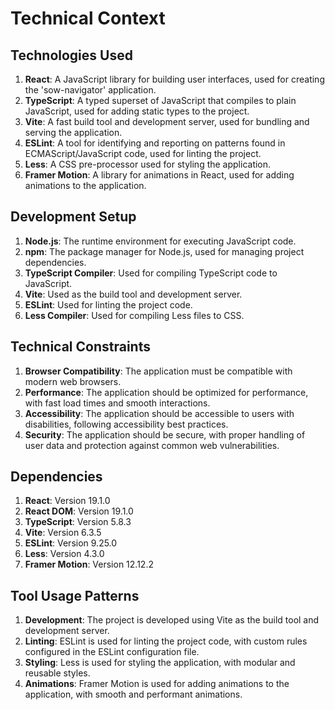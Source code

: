 # Technical Context

## Technologies Used
1. **React**: A JavaScript library for building user interfaces, used for creating the 'sow-navigator' application.
2. **TypeScript**: A typed superset of JavaScript that compiles to plain JavaScript, used for adding static types to the project.
3. **Vite**: A fast build tool and development server, used for bundling and serving the application.
4. **ESLint**: A tool for identifying and reporting on patterns found in ECMAScript/JavaScript code, used for linting the project.
5. **Less**: A CSS pre-processor used for styling the application.
6. **Framer Motion**: A library for animations in React, used for adding animations to the application.

## Development Setup
1. **Node.js**: The runtime environment for executing JavaScript code.
2. **npm**: The package manager for Node.js, used for managing project dependencies.
3. **TypeScript Compiler**: Used for compiling TypeScript code to JavaScript.
4. **Vite**: Used as the build tool and development server.
5. **ESLint**: Used for linting the project code.
6. **Less Compiler**: Used for compiling Less files to CSS.

## Technical Constraints
1. **Browser Compatibility**: The application must be compatible with modern web browsers.
2. **Performance**: The application should be optimized for performance, with fast load times and smooth interactions.
3. **Accessibility**: The application should be accessible to users with disabilities, following accessibility best practices.
4. **Security**: The application should be secure, with proper handling of user data and protection against common web vulnerabilities.

## Dependencies
1. **React**: Version 19.1.0
2. **React DOM**: Version 19.1.0
3. **TypeScript**: Version 5.8.3
4. **Vite**: Version 6.3.5
5. **ESLint**: Version 9.25.0
6. **Less**: Version 4.3.0
7. **Framer Motion**: Version 12.12.2

## Tool Usage Patterns
1. **Development**: The project is developed using Vite as the build tool and development server.
2. **Linting**: ESLint is used for linting the project code, with custom rules configured in the ESLint configuration file.
3. **Styling**: Less is used for styling the application, with modular and reusable styles.
4. **Animations**: Framer Motion is used for adding animations to the application, with smooth and performant animations.
